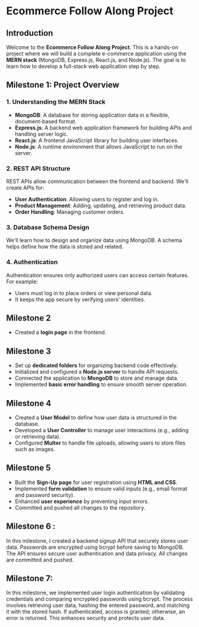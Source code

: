 # Ecommerce Follow Along Project

## Introduction
Welcome to the **Ecommerce Follow Along Project**. This is a hands-on project where we will build a complete e-commerce application using the **MERN stack** (MongoDB, Express.js, React.js, and Node.js). The goal is to learn how to develop a full-stack web application step by step.

## Milestone 1: Project Overview
### 1. Understanding the MERN Stack
- **MongoDB**: A database for storing application data in a flexible, document-based format.
- **Express.js**: A backend web application framework for building APIs and handling server logic.
- **React.js**: A frontend JavaScript library for building user interfaces.
- **Node.js**: A runtime environment that allows JavaScript to run on the server.

### 2. REST API Structure
REST APIs allow communication between the frontend and backend. We'll create APIs for:
- **User Authentication**: Allowing users to register and log in.
- **Product Management**: Adding, updating, and retrieving product data.
- **Order Handling**: Managing customer orders.

### 3. Database Schema Design
We'll learn how to design and organize data using MongoDB. A schema helps define how the data is stored and related.

### 4. Authentication
Authentication ensures only authorized users can access certain features. For example:
- Users must log in to place orders or view personal data.
- It keeps the app secure by verifying users' identities.

## Milestone 2
- Created a **login page** in the frontend.

## Milestone 3
- Set up **dedicated folders** for organizing backend code effectively.
- Initialized and configured a **Node.js server** to handle API requests.
- Connected the application to **MongoDB** to store and manage data.
- Implemented **basic error handling** to ensure smooth server operation.

## Milestone 4
- Created a **User Model** to define how user data is structured in the database.
- Developed a **User Controller** to manage user interactions (e.g., adding or retrieving data).
- Configured **Multer** to handle file uploads, allowing users to store files such as images.

## Milestone 5
- Built the **Sign-Up page** for user registration using **HTML and CSS**.
- Implemented **form validation** to ensure valid inputs (e.g., email format and password security).
- Enhanced **user experience** by preventing input errors.
- Committed and pushed all changes to the repository.

## Milestone 6 :
In this milestone, I created a backend signup API that securely stores user data. Passwords are encrypted using bcrypt before saving to MongoDB. The API ensures secure user authentication and data privacy. All changes are committed and pushed.

## Milestone 7:

In this milestone, we implemented user login authentication by validating credentials and comparing encrypted passwords using bcrypt. The process involves retrieving user data, hashing the entered password, and matching it with the stored hash. If authenticated, access is granted; otherwise, an error is returned. This enhances security and protects user data.